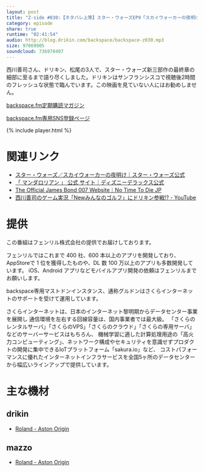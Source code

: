 ```yaml
---
layout: post
title: "Z-side #030:【ネタバレ上等】スター・ウォーズEP9「スカイウォーカーの夜明け」を語り尽くす"
category: episode
share: true
runtime: "02:41:54"
audio: http://blog.drikin.com/backspace/backspace-z030.mp3
size: 97069905
soundcloud: 736970497
---
```


西川善司さん、ドリキン、松尾の3人で、スター・ウォーズ新三部作の最終章の細部に至るまで語り尽くしました。ドリキンはサンフランシスコで視聴後2時間のフレッシュな状態で臨んでいます。この映画を見ていない人にはお勧めしません。

[backspace.fm定期購読マガジン](https://note.mu/drikin/m/m55ec296b7655)

[backspace.fm専用SNS登録ページ](https://mstdn.guru/invite/3WVHpSMr)

{% include player.html %}

# 関連リンク
* [スター・ウォーズ／スカイウォーカーの夜明け｜スター・ウォーズ公式](https://starwars.disney.co.jp/movie/skywalker.html)
* [「 マンダロリアン 」 公式 サイト｜ディズニーデラックス公式](https://www.disney.co.jp/deluxe/program/mandalorian.html)
* [The Official James Bond 007 Website｜No Time To Die JP](https://www.007.com/no-time-to-die-jp/)
* [西川善司のゲーム実況「Newみんなのゴルフ」にドリキン参戦!? - YouTube](https://www.youtube.com/watch?v=n4wTc3eYHKk&feature=youtu.be)

# 提供

この番組はフェンリル株式会社の提供でお届けしております。

フェンリルではこれまで 400 社、600 本以上のアプリを開発しており、AppStoreで 1 位を獲得したものや、DL 数 100 万以上のアプリも多数開発しています。
iOS、Android アプリなどモバイルアプリ開発の依頼はフェンリルまでお願いします。

backspace専用マストドンインスタンス、通称グルドンはさくらインターネットのサポートを受けて運用しています。

さくらインターネットは、日本のインターネット黎明期からデータセンター事業を展開し
通信環境を左右する回線容量は、国内事業者では最大級。
「さくらのレンタルサーバ」「さくらのVPS」「さくらのクラウド」「さくらの専用サーバ」などのサーバーサービスはもちろん、
機械学習に適した計算処理用途の「高火力コンピューティング」、ネットワーク構成やセキュリティを意識せずプロダクトの開発に集中できるIoTプラットフォーム「sakura.io」など、
コストパフォーマンスに優れたインターネットインフラサービスを全国5ヶ所のデータセンターから幅広いラインアップで提供しています。

# 主な機材

## drikin
* [Roland - Aston Origin](http://amzn.asia/1OwAZ0w)

## mazzo
* [Roland - Aston Origin](http://amzn.asia/1OwAZ0w)
